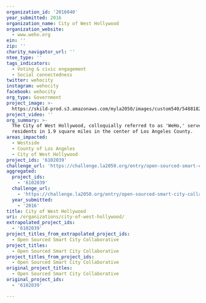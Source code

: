 ```yaml
---
organization_id: '2016040'
year_submitted: 2016
organization_name: City of West Hollywood
organization_website:
  - www.weho.org
ein: ''
zip: ''
charity_navigator_url: ''
ntee_type: ''
tags_indicators:
  - Voting & civic engagement
  - Social connectedness
twitter: wehocity
instagram: wehocity
facebook: wehocity
org_type: Government
project_image: >-
  https://skild-prod.s3.amazonaws.com/myla2050/images/custom540/5488182355741-team91.jpg
project_video: ''
org_summary: >-
  The City of West Hollywood, colloquially referred to as 'WeHo,' serves 35,000
  residents in 1.9 square miles in the center of Los Angeles County.
areas_impacted:
  - Westside
  - County of Los Angeles
  - City of West Hollywood
project_ids: '6102039'
challenge_url: 'https://challenge.la2050.org/entry/open-sourced-smart-city-collaborative'
aggregated:
  project_ids:
    - '6102039'
  challenge_url:
    - 'https://challenge.la2050.org/entry/open-sourced-smart-city-collaborative'
  year_submitted:
    - '2016'
title: City of West Hollywood
uri: /organizations/city-of-west-hollywood/
extrapolated_project_ids:
  - '6102039'
project_titles_from_extrapolated_project_ids:
  - Open Sourced Smart City Collaborative
project_titles:
  - Open Sourced Smart City Collaborative
project_titles_from_project_ids:
  - Open Sourced Smart City Collaborative
original_project_titles:
  - Open Sourced Smart City Collaborative
original_project_ids:
  - '6102039'

---
```

